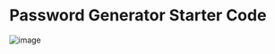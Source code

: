 # Password Generator Starter Code

![image](https://user-images.githubusercontent.com/87092340/132959126-076b0b5e-d9d5-4e97-abd5-14efce16289c.png)
